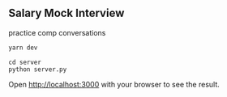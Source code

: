 ## Salary Mock Interview

practice comp conversations

```bash
yarn dev
```

```
cd server
python server.py
```

Open [http://localhost:3000](http://localhost:3000) with your browser to see the result.
